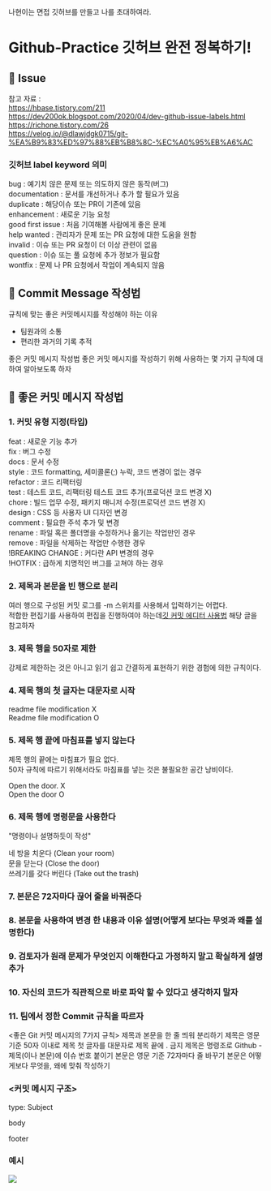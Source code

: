 나현이는 면접 깃허브를 만들고 나를 초대하여라.

# Github-Practice 깃허브 완전 정복하기!

## 👀 Issue
참고 자료 :  
https://hbase.tistory.com/211  
https://dev200ok.blogspot.com/2020/04/dev-github-issue-labels.html  
https://richone.tistory.com/26  
https://velog.io/@dlawjdgk0715/git-%EA%B9%83%ED%97%88%EB%B8%8C-%EC%A0%95%EB%A6%AC  

### 깃허브 label keyword	의미

bug	: 예기치 않은 문제 또는 의도하지 않은 동작(버그)   
documentation : 문서를 개선하거나 추가 할 필요가 있음  
duplicate	: 해당이슈 또는 PR이 기존에 있음  
enhancement	: 새로운 기능 요청  
good first issue	: 처음 기여해볼 사람에게 좋은 문제  
help wanted :	관리자가 문제 또는 PR 요청에 대한 도움을 원함  
invalid	: 이슈 또는 PR 요청이 더 이상 관련이 없음  
question	: 이슈 또는 풀 요청에 추가 정보가 필요함  
wontfix	: 문제 나 PR 요청에서 작업이 계속되지 않음  

## 📜 Commit Message 작성법
규칙에 맞는 좋은 커밋메시지를 작성해야 하는 이유  
- 팀원과의 소통  
- 편리한 과거의 기록 추적  

좋은 커밋 메시지 작성법
좋은 커밋 메시지를 작성하기 위해 사용하는 몇 가지 규칙에 대하여 알아보도록 하자

## 📧 좋은 커밋 메시지 작성법

### 1. 커밋 유형 지정(타입)

feat : 새로운 기능 추가  
fix : 버그 수정  
docs : 문서 수정  
style : 코드 formatting, 세미콜론(;) 누락, 코드 변경이 없는 경우  
refactor : 코드 리팩터링  
test : 테스트 코드, 리팩터링 테스트 코드 추가(프로덕션 코드 변경 X)  
chore : 빌드 업무 수정, 패키지 매니저 수정(프로덕션 코드 변경 X)  
design : CSS 등 사용자 UI 디자인 변경  
comment : 필요한 주석 추가 및 변경  
rename : 파일 혹은 폴더명을 수정하거나 옮기는 작업만인 경우  
remove : 파일을 삭제하는 작업만 수행한 경우  
!BREAKING CHANGE : 커다란 API 변경의 경우  
!HOTFIX : 급하게 치명적인 버그를 고쳐야 하는 경우  
 


### 2. 제목과 본문을 빈 행으로 분리  

여러 행으로 구성된 커밋 로그를 -m 스위치를 사용해서 입력하기는 어렵다.   
적합한 편집기를 사용하여 편집을 진행하여야 하는데[깃 커밋 에디터 사용법](https://richone.tistory.com/27) 해당 글을 참고하자  

### 3. 제목 행을 50자로 제한

강제로 제한하는 것은 아니고 읽기 쉽고 간결하게 표현하기 위한 경험에 의한 규칙이다.    

### 4. 제목 행의 첫 글자는 대문자로 시작

readme file modification X  
Readme file modification O  

### 5. 제목 행 끝에 마침표를 넣지 않는다

제목 행의 끝에는 마침표가 필요 없다.  
50자 규칙에 따르기 위해서라도 마침표를 넣는 것은 불필요한 공간 낭비이다.   

Open the door. X  
Open the door O  

### 6. 제목 행에 명령문을 사용한다  

"명령이나 설명하듯이 작성"  

네 방을 치운다 (Clean your room)  
문을 닫는다 (Close the door)  
쓰레기를 갖다 버린다 (Take out the trash)  

### 7. 본문은 72자마다 끊어 줄을 바꿔준다

### 8. 본문을 사용하여 변경 한 내용과 이유 설명(어떻게 보다는 무엇과 왜를 설명한다)

### 9. 검토자가 원래 문제가 무엇인지 이해한다고 가정하지 말고 확실하게 설명 추가

### 10. 자신의 코드가 직관적으로 바로 파악 할 수 있다고 생각하지 말자

### 11. 팀에서 정한 Commit 규칙을 따르자

<좋은 Git 커밋 메시지의 7가지 규칙>
제목과 본문을 한 줄 띄워 분리하기
제목은 영문 기준 50자 이내로
제목 첫 글자를 대문자로
제목 끝에 . 금지
제목은 명령조로
Github - 제목(이나 본문)에 이슈 번호 붙이기
본문은 영문 기준 72자마다 줄 바꾸기
본문은 어떻게보다 무엇을, 왜에 맞춰 작성하기
 

### <커밋 메시지 구조>
type: Subject

body

footer  

### 예시
<img src="https://blog.kakaocdn.net/dn/lzKzK/btriYItwHo2/na4ijYAgt4u7YrNSnfu1k1/img.png"/>
 



